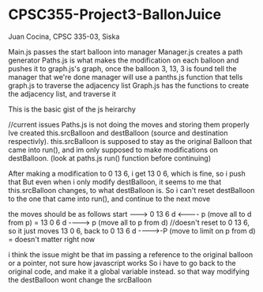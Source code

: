 # CPSC355-Project3-BallonJuice

Juan Cocina, CPSC 335-03, Siska

Main.js passes the start balloon into manager 
Manager.js creates a path generator
Paths.js is what makes the modification on each balloon and pushes it to graph.js's graph, once the balloon 3, 13, 3 is found
	tell the manager that we're done
	manager will use a panths.js function that tells graph.js to traverse the adjacency list
Graph.js has the functions to create the adjacency list, and traverse it

This is the basic gist of the js heirarchy

//current issues
Paths.js is not doing the moves and storing them properly
Ive created this.srcBalloon and destBalloon (source and destination respectivly).
this.srcBalloon is supposed to stay as the original Balloon that came into run(), and im only supposed to make modifications on destBalloon.
(look at paths.js run() function before continuing)

After making a modification to 0 13 6, i get 13 0 6, which is fine, so i push that
But even when i only modify destBalloon, it seems to me that this.srcBalloon changes, to what destBalloon is.
So i can't reset destBalloon to the one that came into run(), and continue to the next move

the moves should be as follows 
start ---> 0 13 6
d <---- p (move all to d from p) = 13 0 6
d ----> p (move all to p from d) //doesn't reset to 0 13 6, so it just moves 13 0 6, back to 0 13 6
d ---->-P (move to limit on p from d) = doesn't matter right now

i think the issue might be that im passing a reference to the original balloon or a pointer, not sure how javascript works
So i have to go back to the original code, and make it a global variable instead. so that way modifying the destBalloon wont change the srcBalloon

